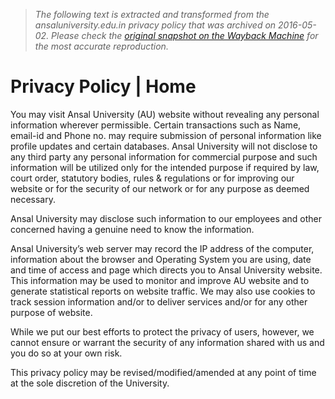 > *The following text is extracted and transformed from the ansaluniversity.edu.in privacy policy that was archived on 2016-05-02. Please check the [original snapshot on the Wayback Machine](https://web.archive.org/web/20160502160016id_/http%3A//www.ansaluniversity.edu.in/privacy-policy-2) for the most accurate reproduction.*

# Privacy Policy | Home

You may visit Ansal University (AU) website without revealing any personal information wherever permissible. Certain transactions such as Name, email-id and Phone no. may require submission of personal information like profile updates and certain databases. Ansal University will not disclose to any third party any personal information for commercial purpose and such information will be utilized only for the intended purpose if required by law, court order, statutory bodies, rules & regulations or for improving our website or for the security of our network or for any purpose as deemed necessary.

Ansal University may disclose such information to our employees and other concerned having a genuine need to know the information.

Ansal University’s web server may record the IP address of the computer, information about the browser and Operating System you are using, date and time of access and page which directs you to Ansal University website. This information may be used to monitor and improve AU website and to generate statistical reports on website traffic. We may also use cookies to track session information and/or to deliver services and/or for any other purpose of website.

While we put our best efforts to protect the privacy of users, however, we cannot ensure or warrant the security of any information shared with us and you do so at your own risk.

This privacy policy may be revised/modified/amended at any point of time at the sole discretion of the University.
